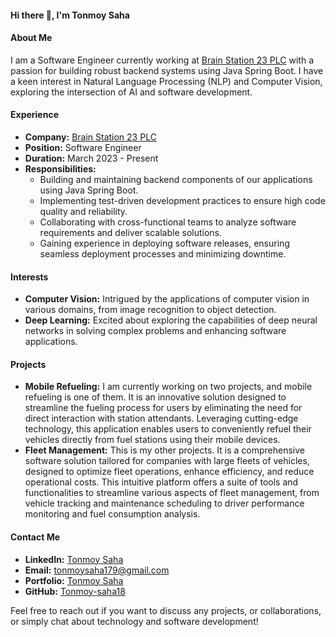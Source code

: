 #### Hi there 👋, I'm Tonmoy Saha

#### About Me

I am a Software Engineer currently working at [Brain Station 23 PLC](https://brainstation-23.com/) with a passion for building robust backend systems using Java Spring Boot. I have a keen interest in Natural Language Processing (NLP) and Computer Vision, exploring the intersection of AI and software development.

#### Experience

- **Company:** [Brain Station 23 PLC](https://brainstation-23.com)
- **Position:** Software Engineer
- **Duration:** March 2023 - Present
- **Responsibilities:**
  - Building and maintaining backend components of our applications using Java Spring Boot.
  - Implementing test-driven development practices to ensure high code quality and reliability.
  - Collaborating with cross-functional teams to analyze software requirements and deliver scalable solutions.
  - Gaining experience in deploying software releases, ensuring seamless deployment processes and minimizing downtime.

#### Interests

- **Computer Vision:** Intrigued by the applications of computer vision in various domains, from image recognition to object detection.
- **Deep Learning:** Excited about exploring the capabilities of deep neural networks in solving complex problems and enhancing software applications.

#### Projects

- **Mobile Refueling:** I am currently working on two projects, and mobile refueling is one of them. It is an innovative solution designed to streamline the fueling process for users by eliminating the need for direct interaction with station attendants. Leveraging cutting-edge technology, this application enables users to conveniently refuel their vehicles directly from fuel stations using their mobile devices.
- **Fleet Management:** This is my other projects. It is a comprehensive software solution tailored for companies with large fleets of vehicles, designed to optimize fleet operations, enhance efficiency, and reduce operational costs. This intuitive platform offers a suite of tools and functionalities to streamline various aspects of fleet management, from vehicle tracking and maintenance scheduling to driver performance monitoring and fuel consumption analysis.

#### Contact Me

- **LinkedIn:** [Tonmoy Saha](https://www.linkedin.com/in/tonmoy-saha-299050199/)
- **Email:** tonmoysaha179@gmail.com
- **Portfolio:** [Tonmoy Saha](https://tonmoy-saha18.github.io/Tonmoy-saha18/)
- **GitHub:** [Tonmoy-saha18](https://github.com/Tonmoy-saha18)

Feel free to reach out if you want to discuss any projects, or collaborations, or simply chat about technology and software development!


